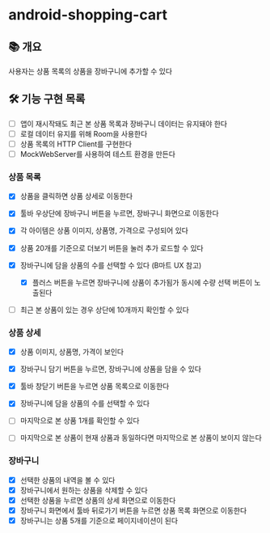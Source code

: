 # android-shopping-cart

## 📚️ 개요
사용자는 상품 목록의 상품을 장바구니에 추가할 수 있다


## 🛠️ 기능 구현 목록

- [ ] 앱이 재시작돼도 최근 본 상품 목록과 장바구니 데이터는 유지돼야 한다
- [ ] 로컬 데이터 유지를 위해 Room을 사용한다
- [ ] 상품 목록의 HTTP Client를 구현한다
- [ ] MockWebServer를 사용하여 테스트 환경을 만든다

### 상품 목록
- [x] 상품을 클릭하면 상품 상세로 이동한다
- [x] 툴바 우상단에 장바구니 버튼을 누르면, 장바구니 화면으로 이동한다
- [x] 각 아이템은 상품 이미지, 상품명, 가격으로 구성되어 있다
- [x] 상품 20개를 기준으로 더보기 버튼을 눌러 추가 로드할 수 있다
- [x] 장바구니에 담을 상품의 수를 선택할 수 있다 (B마트 UX 참고)
  - [x] 플러스 버튼을 누르면 장바구니에 상품이 추가됨가 동시에 수량 선택 버튼이 노출된다
- [ ] 최근 본 상품이 있는 경우 상단에 10개까지 확인할 수 있다


### 상품 상세
- [x] 상품 이미지, 상품명, 가격이 보인다
- [x] 장바구니 담기 버튼을 누르면, 장바구니에 상품을 담을 수 있다
- [x] 툴바 창닫기 버튼을 누르면 상품 목록으로 이동한다
- [x] 장바구니에 담을 상품의 수를 선택할 수 있다
- [ ] 마지막으로 본 상품 1개를 확인할 수 있다
- [ ] 마지막으로 본 상품이 현재 상품과 동일하다면 마지막으로 본 상품이 보이지 않는다


### 장바구니
- [x] 선택한 상품의 내역을 볼 수 있다
- [x] 장바구니에서 원하는 상품을 삭제할 수 있다
- [x] 선택한 상품을 누르면 상품의 상세 화면으로 이동한다
- [x] 장바구니 화면에서 툴바 뒤로가기 버튼을 누르면 상품 목록 화면으로 이동한다
- [x] 장바구니는 상품 5개를 기준으로 페이지네이션이 된다

